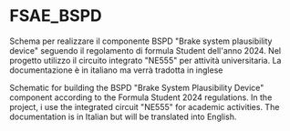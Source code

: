 # FSAE_BSPD
Schema per realizzare il componente BSPD "Brake system plausibility device" seguendo il regolamento di formula Student dell'anno 2024.
Nel progetto utilizzo il circuito integrato "NE555" per attività universitaria.
La documentazione è in italiano ma verrà tradotta in inglese

Schematic for building the BSPD "Brake System Plausibility Device" component according to the Formula Student 2024 regulations. 
In the project, i use the integrated circuit "NE555" for academic activities.
The documentation is in Italian but will be translated into English.
